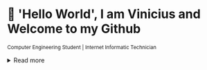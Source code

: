 # :wave: 'Hello World', I am Vinicius and Welcome to my Github
<sub> Computer Engineering Student | Internet Informatic Technician </sub>

<details> 
  <summary> Read more </summary>
  <br>
  📍 Living in Brazil <br>
  🤯 Studying now: Pandas, Bootstrap & Git

  ### 💻 Technologies

  ![Python](https://img.shields.io/badge/Python-3776AB?style=for-the-badge&logo=python&logoColor=white)
  ![HTML5](https://img.shields.io/badge/HTML5-E34F26?style=for-the-badge&logo=html5&logoColor=white)
  ![CSS3](https://img.shields.io/badge/CSS3-1572B6?style=for-the-badge&logo=css3&logoColor=white)
  ![PHP](https://img.shields.io/badge/PHP-777BB4?style=for-the-badge&logo=php&logoColor=white)
  ![Javascript](https://img.shields.io/badge/JavaScript-323330?style=for-the-badge&logo=javascript&logoColor=F7DF1E)
  ![Boostrap](https://img.shields.io/badge/Bootstrap-563D7C?style=for-the-badge&logo=bootstrap&logoColor=white)
  ![MySQL](https://img.shields.io/badge/MySQL-005C84?style=for-the-badge&logo=mysql&logoColor=white)

  ## Contacts
  [![Linkedin](https://img.shields.io/badge/@viniciusdossantossilva-0077B5?style=for-the-badge&logo=linkedin&logoColor=white)](https://www.linkedin.com/in/viniciusdossantossilva/)
  [![Email](https://img.shields.io/badge/Gmail-D14836?style=for-the-badge&logo=gmail&logoColor=white)](mailto:viniciusdossantossilva10@gmail.com/)
</details>
